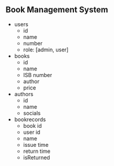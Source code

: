 ## Book Management System
- users
    - id
    - name
    - number
    - role: [admin, user]
- books
    - id
    - name
    - ISB number
    - author
    - price
- authors
    - id
    - name
    - socials
- bookrecords
    - book id
    - user id
    - name
    - issue time
    - return time
    - isReturned